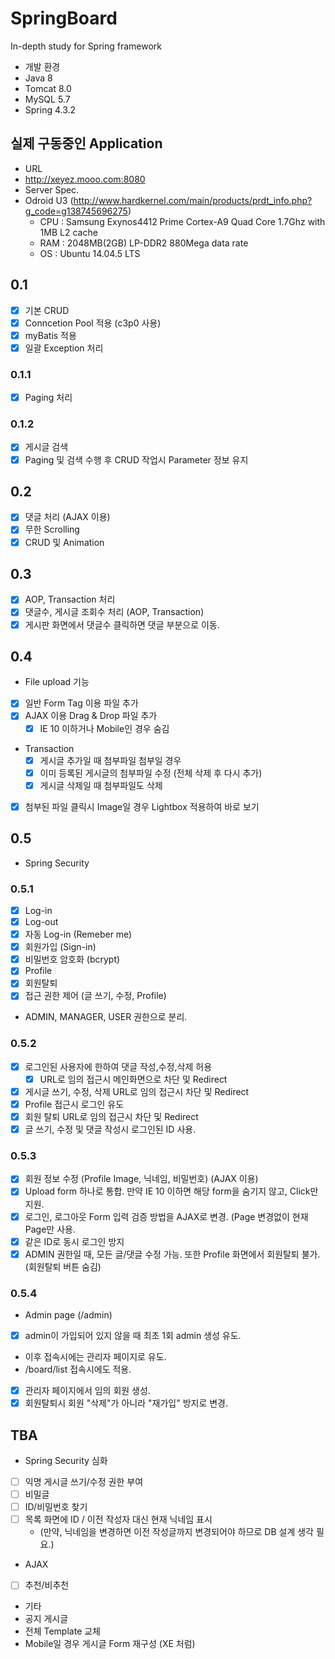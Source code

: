 # SpringBoard
In-depth study for Spring framework

- 개발 환경
 - Java 8
 - Tomcat 8.0
 - MySQL 5.7
 - Spring 4.3.2

## 실제 구동중인 Application
 - URL
  - http://xeyez.mooo.com:8080
 - Server Spec.
  - Odroid U3 (http://www.hardkernel.com/main/products/prdt_info.php?g_code=g138745696275)
    - CPU : Samsung Exynos4412 Prime Cortex-A9 Quad Core 1.7Ghz with 1MB L2 cache
    - RAM : 2048MB(2GB) LP-DDR2 880Mega data rate
    - OS : Ubuntu 14.04.5 LTS


## 0.1
- [X] 기본 CRUD
 -  [X] Conncetion Pool 적용 (c3p0 사용)
 -  [X] myBatis 적용
- [X] 일괄 Exception 처리

### 0.1.1
- [X] Paging 처리

### 0.1.2
- [X] 게시글 검색
- [X] Paging 및 검색 수행 후 CRUD 작업시 Parameter 정보 유지

## 0.2
- [X] 댓글 처리 (AJAX 이용)
 - [X] 무한 Scrolling
 - [X] CRUD 및 Animation

## 0.3
- [X] AOP, Transaction 처리
 - [X] 댓글수, 게시글 조회수 처리 (AOP, Transaction)
  - [X] 게시판 화면에서 댓글수 클릭하면 댓글 부분으로 이동.

## 0.4
- File upload 기능
 - [X] 일반 Form Tag 이용 파일 추가
 - [X] AJAX 이용 Drag & Drop 파일 추가
   - [X] IE 10 이하거나 Mobile인 경우 숨김
 - Transaction
    - [X] 게시글 추가일 때 첨부파일 첨부일 경우
    - [X] 이미 등록된 게시글의 첨부파일 수정 (전체 삭제 후 다시 추가)
    - [X] 게시글 삭제일 때 첨부파일도 삭제

 - [X] 첨부된 파일 클릭시 Image일 경우 Lightbox 적용하여 바로 보기

## 0.5
- Spring Security

### 0.5.1
 - [X] Log-in
 - [X] Log-out
 - [X] 자동 Log-in (Remeber me)
 - [X] 회원가입 (Sign-in)
  - [X] 비밀번호 암호화 (bcrypt)
 - [X] Profile
 - [X] 회원탈퇴
 - [X] 접근 권한 제어 (글 쓰기, 수정, Profile)
  - ADMIN, MANAGER, USER 권한으로 분리.

### 0.5.2
 - [X] 로그인된 사용자에 한하여 댓글 작성,수정,삭제 허용
   - [X] URL로 임의 접근시 메인화면으로 차단 및 Redirect
 - [X] 게시글 쓰기, 수정, 삭제 URL로 임의 접근시 차단 및 Redirect
 - [X] Profile 접근시 로그인 유도
 - [X] 회원 탈퇴 URL로 임의 접근시 차단 및 Redirect
 - [X] 글 쓰기, 수정 및 댓글 작성시 로그인된 ID 사용.

### 0.5.3
 - [X] 회원 정보 수정 (Profile Image, 닉네임, 비밀번호) (AJAX 이용)
 - [X] Upload form 하나로 통합. 만약 IE 10 이하면 해당 form을 숨기지 않고, Click만 지원.
 - [X] 로그인, 로그아웃 Form 입력 검증 방법을 AJAX로 변경. (Page 변경없이 현재 Page만 사용.
 - [X] 같은 ID로 동시 로그인 방지
 - [X] ADMIN 권한일 때, 모든 글/댓글 수정 가능. 또한 Profile 화면에서 회원탈퇴 불가.  (회원탈퇴 버튼 숨김)

### 0.5.4
 - Admin page (/admin)
  - [X] admin이 가입되어 있지 않을 때 최초 1회 admin 생성 유도.
   - 이후 접속시에는 관리자 페이지로 유도.
   - /board/list 접속시에도 적용.
  - [X] 관리자 페이지에서 임의 회원 생성.
  - [X] 회원탈퇴시 회원 "삭제"가 아니라 "재가입" 방지로 변경.

## TBA
- Spring Security 심화
 - [ ] 익명 게시글 쓰기/수정 권한 부여
 - [ ] 비밀글
 - [ ] ID/비밀번호 찾기
 - [ ] 목록 화면에 ID / 이전 작성자 대신 현재 닉네임 표시
   - (만약, 닉네임을 변경하면 이전 작성글까지 변경되어야 하므로 DB 설계 생각 필요.)

- AJAX
 - [ ] 추천/비추천
 
- 기타
 - 공지 게시글
 - 전체 Template 교체
 - Mobile일 경우 게시글 Form 재구성 (XE 처럼)
